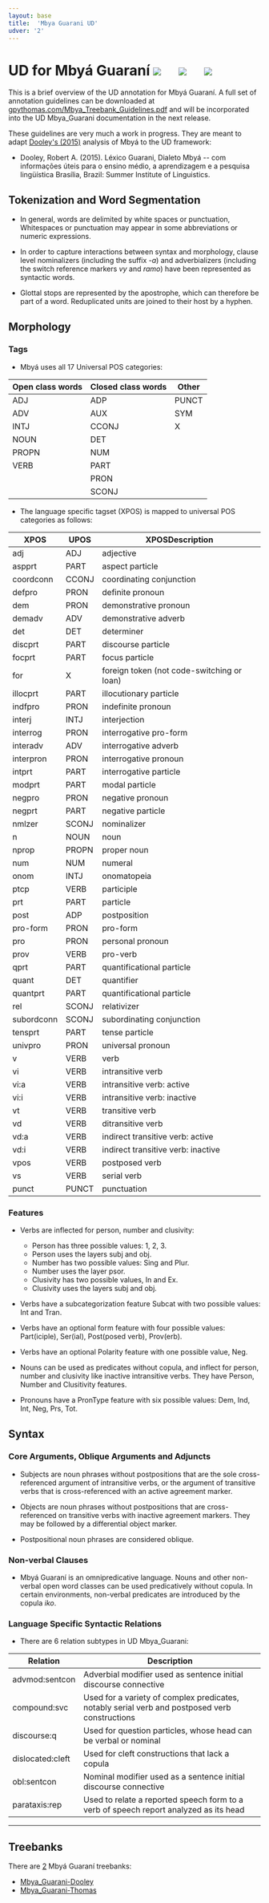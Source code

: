 ```yaml
---
layout: base
title:  'Mbya Guarani UD'
udver: '2'
---
```


# UD for Mbyá Guaraní <span class="flagspan"><img class="flag" src="../../flags/svg/PY.svg" /></span> <span class="flagspan" style="padding-left:1em"><img class="flag" src="../../flags/svg/AR.svg" /></span> <span class="flagspan" style="padding-left:1em"><img class="flag" src="../../flags/svg/BR.svg" /></span>

This is a brief overview of the UD annotation for Mbyá Guaraní. A full set of annotation guidelines can be downloaded at [gpythomas.com/Mbya_Treebank_Guidelines.pdf](gpythomas.com/Mbya_Treebank_Guidelines.pdf) and will be incorporated into the UD Mbya_Guarani documentation in the next release. 

These guidelines are very much a work in progress. They are meant to adapt [Dooley's (2015)](https://www.sil.org/resources/archives/72343) analysis of Mbyá to the UD framework:

* Dooley, Robert A. (2015). Léxico Guarani, Dialeto Mbyá -- com informações úteis para o ensino médio, a aprendizagem e a pesquisa lingüística Brasília, Brazil: Summer Institute of Linguistics. 

## Tokenization and Word Segmentation

* In general, words are delimited by white spaces or punctuation, Whitespaces or punctuation may appear in some abbreviations or numeric expressions.

* In order to capture interactions between syntax and morphology, clause level nominalizers (including the suffix _-a_) and adverbializers (including the switch reference markers _vy_ and _ramo_) have been represented as syntactic words.

* Glottal stops are represented by the apostrophe, which can therefore be part of a word. Reduplicated units are joined to their host by a hyphen.

## Morphology

### Tags

* Mbyá uses all 17 Universal POS categories:

| Open class words | Closed class words | Other |
|------------------|--------------------|-------|
| ADJ              | ADP                | PUNCT |
| ADV              | AUX                | SYM   |
| INTJ             | CCONJ              | X     |
| NOUN             | DET                |       |
| PROPN            | NUM                |       |
| VERB             | PART               |       |
|                  | PRON               |       |
|                  | SCONJ              |       |

* The language specific tagset (XPOS) is mapped to universal POS categories as follows:

| 	XPOS 		| 	UPOS	| XPOSDescription								|
|---------------|-----------|-----------------------------------------------|
| 	adj			| 	ADJ		| adjective										|
|	aspprt		|	PART	| aspect particle								|
|	coordconn	|	CCONJ	| coordinating conjunction						|
|	defpro		|	PRON	| definite pronoun							|
|	dem			|	PRON	| demonstrative pronoun							|
|	demadv		|	ADV		| demonstrative adverb							|
|	det			|	DET		| determiner									|
|	discprt		|	PART	| discourse particle							|
|	focprt		|	PART	| focus particle								|
|	for			|	X		| foreign token (not code-switching or loan)	|
|	illocprt	|	PART	| illocutionary particle						|
|	indfpro		|	PRON	| indefinite pronoun							|
|	interj		|	INTJ	| interjection									|
|	interrog	|	PRON	| interrogative pro-form						|
|	interadv	|	ADV		| interrogative adverb							|
|	interpron	|	PRON	| interrogative pronoun							|
|	intprt		|	PART	| interrogative particle						|
|	modprt		|	PART	| modal particle								|
|	negpro		|	PRON	| negative pronoun								|
|	negprt		|	PART	| negative particle								|
|	nmlzer		|	SCONJ	| nominalizer									|
|	n			|	NOUN	| noun											|
|	nprop		|	PROPN	| proper noun									|
|	num			|	NUM		| numeral										|
|	onom		|	INTJ	| onomatopeia									|
|	ptcp		|	VERB	| participle									|
|	prt			|	PART	| particle										|
|	post		|	ADP		| postposition									|
|	pro-form	|	PRON	| pro-form										|
|	pro			|	PRON	| personal pronoun								|
|	prov		|	VERB	| pro-verb										|
|	qprt		|	PART	| quantificational particle						|
|	quant		|	DET		| quantifier									|
|	quantprt	|	PART	| quantificational particle						|
|	rel			|	SCONJ	| relativizer									|
|	subordconn	|	SCONJ	| subordinating conjunction						|
|	tensprt		|	PART	| tense particle								|
|	univpro		|	PRON	| universal pronoun								|
|	v			|	VERB	| verb											|
|	vi			|	VERB	| intransitive verb								|
|	vi:a		|	VERB	| intransitive verb: active						|
|	vi:i		|	VERB	| intransitive verb: inactive					|
|	vt			|	VERB	| transitive verb								|
|	vd			|	VERB	| ditransitive verb								|
|	vd:a		|	VERB	| indirect transitive verb: active				|
|	vd:i		|	VERB	| indirect transitive verb: inactive			|
|	vpos		|	VERB	| postposed verb								|
|	vs			|	VERB	| serial verb									|
|	punct		|	PUNCT	| punctuation									|

### Features

* Verbs are inflected for person, number and clusivity:

	* Person has three possible values: 1, 2, 3.
	* Person uses the layers subj and obj.
	* Number has two possible values: Sing and Plur.
	* Number uses the layer psor.
	* Clusivity has two possible values, In and Ex.
	* Clusivity uses the layers subj and obj.

* Verbs have a subcategorization feature Subcat with two possible values: Int and Tran.

* Verbs have an optional form feature with four possible values: Part(iciple), Ser(ial), Post(posed verb), Prov(erb).

* Verbs have an optional Polarity feature with one possible value, Neg.

* Nouns can be used as predicates without copula, and inflect for person, number and clusivity like inactive intransitive verbs. They have Person, Number and Clusitivity features.

* Pronouns have a PronType feature with six possible values: Dem, Ind, Int, Neg, Prs, Tot.

## Syntax

### Core Arguments, Oblique Arguments and Adjuncts

* Subjects are noun phrases without postpositions that are the sole cross-referenced argument of intransitive verbs, or the argument of transitive verbs that is cross-referenced with an active agreement marker.

* Objects are noun phrases without postpositions that are cross-referenced on transitive verbs with inactive agreement markers. They may be followed by a differential object marker.

* Postpositional noun phrases are considered oblique.

### Non-verbal Clauses

* Mbyá Guaraní is an omnipredicative language. Nouns and other non-verbal open word classes can be used predicatively without copula. In certain environments, non-verbal predicates are introduced by the copula _iko_.

### Language Specific Syntactic Relations

* There are 6 relation subtypes in UD Mbya_Guarani:

| Relation			|	Description																						|
|-------------------|---------------------------------------------------------------------------------------------------|
| advmod:sentcon	| Adverbial modifier used as sentence initial discourse connective									|
| compound:svc		| Used for a variety of complex predicates, notably serial verb and postposed verb constructions	|
| discourse:q		| Used for question particles, whose head can be verbal or nominal									|
| dislocated:cleft	| Used for cleft constructions that lack a copula													|
| obl:sentcon		| Nominal modifier used as a sentence initial discourse connective									|
| parataxis:rep		| Used to relate a reported speech form to a verb of speech report analyzed as its head				|

---

## Treebanks

There are [2](../treebanks/Mbya_Guarani-comparison.html) Mbyá Guaraní treebanks:

  * [Mbya_Guarani-Dooley](../treebanks/gun_dooley/index.html)
  * [Mbya_Guarani-Thomas](../treebanks/gun_thomas/index.html)

